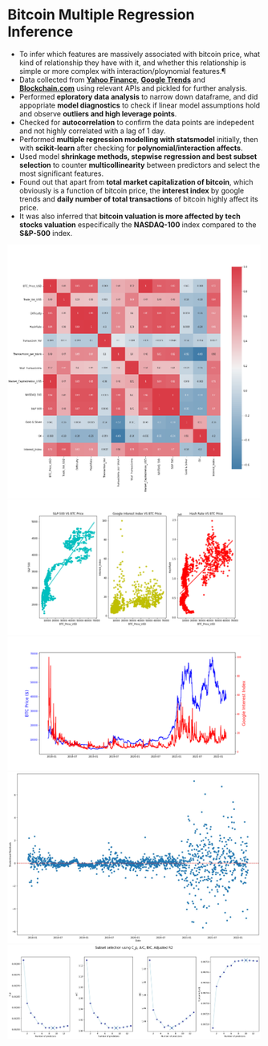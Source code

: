 # Bitcoin Multiple Regression Inference
-  To infer which features are massively associated with bitcoin price, what kind of relationship they have with it, and whether this relationship is simple or more complex with interaction/ploynomial features.¶
-  Data collected from [**Yahoo Finance**](https://uk.finance.yahoo.com/), [**Google Trends**](https://trends.google.com/trends) and [**Blockchain.com**](https://www.blockchain.com/) using relevant APIs and pickled for further analysis.
- Performed **eploratory data analysis** to narrow down dataframe, and did appopriate **model diagnostics** to check if linear model assumptions hold and observe **outliers and high leverage points**.
- Checked for **autocorrelation** to confirm the data points are indepedent and not highly correlated with a lag of 1 day.
- Performed **multiple regression modelling with statsmodel** initially, then with **scikit-learn** after checking for **polynomial/interaction affects**.
- Used model **shrinkage methods, stepwise regression and best subset selection** to counter **multicollinearity** between predictors and select the most significant features.
- Found out that apart from **total market capitalization of bitcoin**, which obviously is a function of bitcoin price, the **interest index** by google trends and **daily number of total transactions** of bitcoin highly affect its price.
- It was also inferred that **bitcoin valuation is more affected by tech stocks valuation** especifically the **NASDAQ-100** index compared to the **S&P-500** index.

![](https://github.com/harrisasadb/Bitcoin-Multiple-Regression-Inference/blob/main/bitcoin%20pics/correlation.png)
![](https://github.com/harrisasadb/Bitcoin-Multiple-Regression-Inference/blob/main/bitcoin%20pics/plot.png)
![](https://github.com/harrisasadb/Bitcoin-Multiple-Regression-Inference/blob/main/bitcoin%20pics/interest.png)
![](https://github.com/harrisasadb/Bitcoin-Multiple-Regression-Inference/blob/main/bitcoin%20pics/residual.jpg)
![](https://github.com/harrisasadb/Bitcoin-Multiple-Regression-Inference/blob/main/bitcoin%20pics/subset.jpg)


